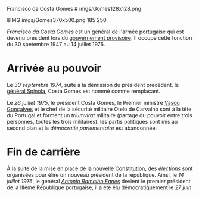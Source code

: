 Francisco da Costa Gomes # imgs/Gomes128x128.png

&IMG imgs/Gomes370x500.png 185 250

*Francisco da Costa Gomes* est un général de l'armée portugaise qui est devenu président lors du [gouvernement provisoire](TODO).  Il occupe cette fonction du 30 spetembre 1947 au 14 juillet 1976.

# Arrivée au pouvoir

Le *30 septembre 1974*, suite à la démission du président précédent, le [général Spínola](articles/Anto_Spi.md), Costa Gomes est nommé comme remplaçant.

Le *26 juillet 1975*, le président Costa Gomes, le Premier ministre [Vasco Gonçalves](articles/vasco.md) et le chef de la sécurité militaire Otelo de Carvalho sont à la tête du Portugal et forment un *triumvirat* militaire (partage du pouvoir entre trois personnes, toutes les trois militaires). les partis politiques sont mis au second plan et la *démocratie parlementaire* est abandonnée.

# Fin de carrière

À la suite de la mise en place de la [nouvelle Constitution](TODO), des *élections* sont organisées pour élire un nouveau président de la république.
Ainsi, le *14 juillet 1976*, le général *[Antonio Ramalho Eanes](articles/eanes.md)* devient le premier président de la IIIème République portugaise, il a été élu démocratiquement le *27 juin*.